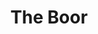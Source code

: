 ---
title: The Boor
year: 1924
opening_date: 1924-04-12
closing_date: 
layout: productions
image:
image_caption:
image_credit:
playbill:
category:
details:
  Theatre: Theatre Jacksonville
cast:
  Gregori Stepanovitch Smirnov:
   - Hugh McKay
  Helena Popov:
   - Maria May
  Luka:
   - Fred Mullikin
crew:
  Director: Harrison Gibbs Prentice
  Scene and Properties: Mrs. E.R. Hoyt
external_links:
---